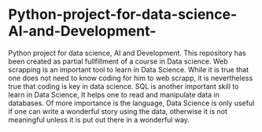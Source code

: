 # Python-project-for-data-science-AI-and-Development-
Python project for data science, AI and Development.
This repository has been created as partial fullfillment of a course in Data science.
Web scrapping is an important tool to learn in Data Science.
While it is true that one does not need to know coding for him to web scrapp, it is nevertheless true that coding is key in data science.
SQL is another important skill to learn in Data Science, It helps one to read and manipulate data in databases.
Of more importance is the language, Data Science is only useful if one can write a wonderful story using the data, otherwise it is not meaningful unless it is put out there in a wonderful way.
